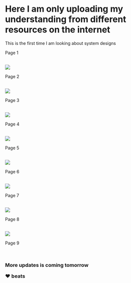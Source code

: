 # Here I am only uploading my understanding from different resources on the internet
 This is the first time I am looking about system designs
<p>Page 1</p><br />
<img src="https://github.com/whocanbevectorsigma/System-Design/blob/main/Basics/intro1.jpg" />
<p>Page 2</p><br />
<img src="https://github.com/whocanbevectorsigma/System-Design/blob/main/Basics/components.jpg" />
<p>Page 3</p><br />
<img src="https://github.com/whocanbevectorsigma/System-Design/blob/main/Basics/proxies.jpg" />
<p>Page 4</p><br />
<img src="https://github.com/whocanbevectorsigma/System-Design/blob/main/Basics/proxies1.jpg" />
<p>Page 5</p><br />
<img src="https://github.com/whocanbevectorsigma/System-Design/blob/main/Basics/dataanddataflow.jpg" />
<p>Page 6</p><br />
<img src="https://github.com/whocanbevectorsigma/System-Design/blob/main/Basics/dataanddataflow1.jpg" />
<p>Page 7</p><br />
<img src="https://github.com/whocanbevectorsigma/System-Design/blob/main/Basics/databases1.jpg" />
<p>Page 8</p><br />
<img src="https://github.com/whocanbevectorsigma/System-Design/blob/main/Basics/databases2.jpg" />
<p>Page 9</p><br />
<h3>More updates is coming tomorrow<p>&hearts; beats<p></h3>
